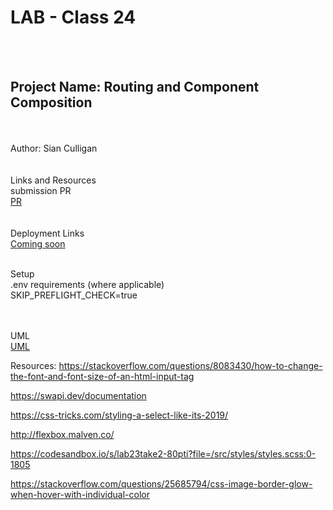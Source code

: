 # LAB - Class 24 <br>
<br><br>
## Project Name: Routing and Component Composition<br>
<br><br>
Author: Sian Culligan<br>
<br><br>
Links and Resources<br>
submission PR<br>
[PR](https://github.com/SianCulligan/401_lab24/pull/1)<br>
<br><br>
Deployment Links <br>
[Coming soon]()
<br><br>

Setup<br>
.env requirements (where applicable)<br>
SKIP_PREFLIGHT_CHECK=true<br>

<br><br>
UML<br>
[UML](.assets/Lab24UML.png)

Resources: 
https://stackoverflow.com/questions/8083430/how-to-change-the-font-and-font-size-of-an-html-input-tag

https://swapi.dev/documentation

https://css-tricks.com/styling-a-select-like-its-2019/

http://flexbox.malven.co/

https://codesandbox.io/s/lab23take2-80pti?file=/src/styles/styles.scss:0-1805

https://stackoverflow.com/questions/25685794/css-image-border-glow-when-hover-with-individual-color
